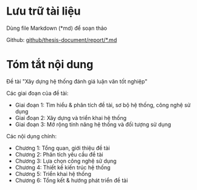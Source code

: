 <h1>Lưu trữ tài liệu</h1>
<p>Dùng file Markdown (*md) để soạn thảo</p>
<p>Github: <a href="https://github.com/ngdangkiet/thesis-document/tree/main/report">github/thesis-document/report/*.md</a></p>

<h1>Tóm tắt nội dung</h1>
<p>Đề tài "Xây dựng hệ thống đánh giá luận văn tốt nghiệp"</p>
<p>Các giai đoạn của đề tài:</p>
<ul>
  <li>Giai đoạn 1: Tìm hiểu & phân tích đề tài, sơ bộ hệ thống, công nghệ sử dụng</li>
  <li>Giai đoạn 2: Xây dựng và triển khai hệ thống</li>
  <li>Giai đoạn 3: Mở rộng tính năng hệ thống và đối tượng sử dụng</li>
</ul>
<p>Các nội dụng chính:</p>
<ul>
  <li>Chương 1: Tổng quan, giới thiệu đề tài</li>
  <li>Chương 2: Phân tích yêu cầu đề tài</li>
  <li>Chương 3: Lựa chọn công nghệ sử dụng</li>
  <li>Chương 4: Thiết kế kiến trúc hệ thống</li>
  <li>Chương 5: Triển khai hệ thống</li>
  <li>Chương 6: Tổng kết & hướng phát triển đề tài</li>
</ul>

